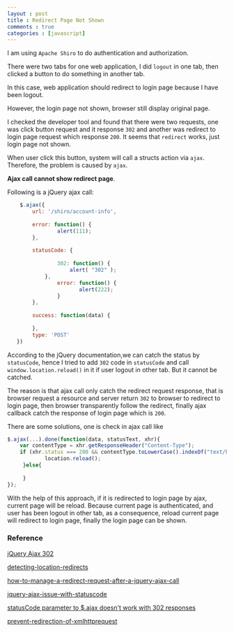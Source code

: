 ```yaml
---
layout : post
title : Redirect Page Not Shown
comments : true
categories : [javascript]
---
```


I am using `Apache Shiro` to do authentication and authorization.

There were two tabs for one web application, I did `logout` in one tab, then clicked a button to do something in another tab.

In this case, web application should redirect to login page because I have been logout.

However, the login page not shown, browser still display original page.

I checked the developer tool and found that there were two requests, one was click button request and it response `302` and 
another was redirect to login page request which response `200`. It seems that `redirect` works, just login page not shown.

When user click this button, system will call a structs action via `ajax`. Therefore, the problem is caused by `ajax`.

**Ajax call cannot show redirect page**.

Following is a jQuery ajax call:

```javascript
	$.ajax({
        url: '/shiro/account-info',
        			
        error: function() {
        		alert(111);
        },
        			
        statusCode: {
        		
        		302: function() {
          			alert( "302" );
          	},
        		error: function() {
        			   alert(222);
        		}
        },
        			
        success: function(data) {
        				
        },
        type: 'POST'
   })
```

According to the jQuery documentation,we can catch the status by `statusCode`, 
hence I tried to add `302` code in `statusCode` and call `window.location.reload()` in it if user logout in other tab. 
But it cannot be catched.

The reason is that ajax call only catch the redirect request response, that is browser request a resource and server return
`302` to browser to redirect to login page, then browser transparently follow the redirect, 
finally ajax callback catch the response of login page which is `200`.

There are some solutions, one is check in ajax call like 

```javascript
$.ajax(...).done(function(data, statusText, xhr){
    var contentType = xhr.getResponseHeader("Content-Type");
    if (xhr.status === 200 && contentType.toLowerCase().indexOf("text/html") >= 0) { 
        	location.reload();
     }else{
        		            
     }
});
```

With the help of this approach, if it is redirected to login page by ajax, current page will be reload. Because current page
is authenticated, and user has been logout in other tab, as a consequence, reload current page will redirect to login page,
finally the login page can be shown.

### Reference

[jQuery Ajax 302](https://www.cnblogs.com/wonyun/p/5696838.html)

[detecting-location-redirects](https://dzone.com/articles/detecting-location-redirects)

[how-to-manage-a-redirect-request-after-a-jquery-ajax-call](https://stackoverflow.com/questions/199099/how-to-manage-a-redirect-request-after-a-jquery-ajax-call)

[jquery-ajax-issue-with-statuscode](https://stackoverflow.com/questions/50300558/jquery-ajax-issue-with-statuscode)

[statusCode parameter to $.ajax doesn't work with 302 responses](https://github.com/jquery/jquery/issues/3467)

[prevent-redirection-of-xmlhttprequest](https://stackoverflow.com/questions/228225/prevent-redirection-of-xmlhttprequest/343359#343359)
